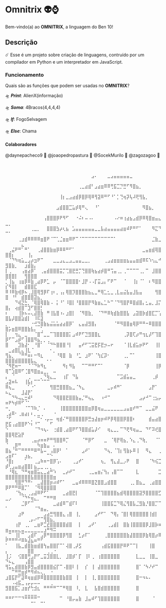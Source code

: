 # Omnitrix 👽⌚
Bem-vindo(a) ao **OMNITRIX**, a linguagem do Ben 10!

## Descrição
☄️ Esse é um projeto sobre criação de linguagens, contruído por um compilador em Python e um interpretador em JavaScript. 

### Funcionamento
Quais são as funções que podem ser usadas no **OMNITRIX**?


🛸 ***Print***: AlienX(informação)

🛸 ***Soma***: 4Bracos(4,4,4,4)

🛸 ***If***: FogoSelvagem 

🛸 ***Else***: Chama


#### Colaboradores
@daynepacheco9 🌌
@joaopedropastura 🌌
@SocekMurilo 🌌
@zagozagoo 🌌


⠀⠀⠀⠀⠀⠀⠀⠀⠀⠀⠀⠀⠀⠀⠀⠀⠀⠀⠀⠀⠀⠀⠀⠀⠀⠀⠀⠀⠀⠀⠀⠀⠀⠀⠀⠀⠀⠀⠀⠀⠀⠀⠀⠀⠀⠀⠀⠀⠀⠀⠀⠀⠀⠀⠀⠀⠀⠀⠀⠀⠀
⠀⠀⠀⠀⠀⠀⠀⠀⠀⠀⠀⠀⠀⠀⠀⠀⠀⠀⠀⠀⠀⠀⠀⠀⠀⠀⠀⣠⠄⠀⠀⠀⣀⣠⣤⣤⣤⣤⣤⣀⠀⠀⠀⠀⠀⠀⠀⠀⠀⠀⠀⠀⠀⠀⠀⠀⠀⠀⠀⠀⠀⠀⠀⠀⠀
⠀⠀⠀⠀⠀⠀⠀⠀⠀⠀⠀⠀⠀⠀⠀⠀⠀⠀⠀⠀⠀⠀⠀⢀⣀⣴⣾⠃⣠⣴⣶⠿⠿⢛⣯⣉⡙⣛⠋⠻⣿⣦⡀⠀⠀⠀⠀⠀⠀⠀⠀⠀⠀⠀⠀⠀⠀⠀⠀⠀⠀⠀⠀⠀⠀
⠀⠀⠀⠀⠀⠀⠀⠀⠀⠀⠀⠀⠀⠀⠀⠀⠀⢸⡆⣀⣠⣴⣾⡿⣿⡿⢿⠿⢻⣽⠿⠛⠋⠘⠁⡁⢙⢶⡽⢧⠼⢟⢻⣧⡀⠀⠀⠀⠀⠀⠀⠀⠀⠀⠀⠀⠀⠀⠀⠀⠀⠀⠀⠀⠀
⠀⠀⠀⠀⠀⠀⠀⠀⠀⠀⠀⠀⠀⠀⠀⠀⣠⣾⣿⣿⣉⣥⡾⢿⠛⢄⠀⠀⠘⠁⠀⠀⠀⠀⠀⠀⠀⠀⠀⠀⠀⠀⠀⠻⣿⣦⡀⠀⠀⠀⠀⠀⠀⠀⠀⠀⠀⠀⠀⠀⠀⠀⠀⠀⠀
⠀ ⠀⠀⠀⠀⠀⠀⠀⠀⠀⠀⠀⠀⢠⣿⣿⣿⡿⠟⠻⠋⠀⠀⠐⠬⠆⠤⠠⠄⠀⠀⠀⠀⠀⠀⠠⠔⠶⢰⣴⣦⣠⣾⡿⠿⢿⣿⣶⣤⣄⣀⡀⠀⠀⠀⠀⠀⠀⠀⠀⠀⠀⠀⠀
 ⠀⠀⠀⠀⠀⠀⠀⠀⢀⣀⡀⠀⠀⣿⣿⣿⣳⡴⢆⣦⠀⣡⣤⣤⣤⣤⣤⣤⣀⣀⣧⣴⣤⣤⣤⣤⣴⣶⠾⠟⠛⠋⠁⠀⠀⠀⠻⣍⠙⠉⠁⠀⠀⠀⠀⠀⠀⠀⠀⠀⠀⠀⠀⠀
  ⠀⠀⠀⠀⢀⣰⣾⠿⠿⠿⠿⣶⣿⠟⠈⠉⢁⣈⣶⣶⠿⠟⠉⠈⠉⠉⠉⠉⠉⠉⠉⠉⠉⠉⠁⠀⠀⠀⠀⠀⠀⠀⠀⠀⠀⠀⣈⣷⣀⠀⠀⠀⠀⠀⣄⠀⠀⠀⠀⠀⠀⠀⠀
⠀⢀⣬⠟⠛⠁⠛⠁⠀⠀⢀⣼⣿⣿⣷⣶⡿⠿⠿⠛⠋⠁⠀⠀⠀⠀⠀⠀⠀⠀⠀⠀⠀⠀⠀⠀⠀⠀⠀⠀⠀⠀⠀⣀⣤⣶⣾⢿⣿⣿⣿⡆⠀⠀⠀⠀⢸⡄⠀⠀⠀⠀⠀⠀⠀
⠀⠈⠙⠳⢶⣥⣀⣠⡴⣲⠟⠉⠀⠀⠀⣀⣀⣠⣄⣀⣠⣀⣤⣤⣀⣀⡀⠀⠀⠀⠀⢀⣠⣴⣶⣶⣶⣶⣦⣤⣤⣶⣾⠿⠯⠱⢢⣄⠚⣻⣿⣷⡀⠀⠀⣰⣾⣷⡄⠀⠀⠀⠀⠀⠀
⡇⢀⠀⠀⠀⢠⣶⣴⡿⠁⠀⢀⣤⣾⣿⣿⣿⣭⡉⢉⣿⣟⣛⡉⢙⣿⣿⢷⣦⣴⡾⣿⠛⢩⣤⢀⡀⢀⠉⠉⠉⠉⢀⡀⠉⠀⣸⣿⣿⣿⣿⣿⡇⠀⠀⢻⣿⣿⣿⠀⠀⠀⠀⠀⠀
⡁⢸⣦⠀⢰⣶⡿⠿⣷⢀⣴⡿⠟⣁⠀⡤⠀⠈⠉⣿⣿⣿⣿⠂⣸⡟⠠⠠⡏⣭⣠⡄⠋⠟⠉⠀⠀⠈⠀⠀⢸⡆⠈⠁⠀⠆⠻⣿⣿⡎⠻⣿⡇⠀⠀⣾⣿⣿⣏⠀⠀⠀⠀⠀⠀
⠿⠸⠿⣷⢾⡿⠦⢀⣸⣿⢿⣻⡿⠏⢰⠆⡀⢠⡄⢿⣿⡹⣿⣿⣿⣷⣦⣄⣀⠛⢿⣁⣂⣀⢀⣇⣤⣬⣧⣤⣸⣧⣤⠀⠀⠀⠀⢻⣿⣿⠀⠘⠃⠀⣾⣿⣿⣿⣽⣦⡀⠀⠀⠀⠀
⠀⠀⠀⠙⢾⣝⣓⡀⠈⢿⣿⢿⣿⣷⠠⠀⡅⠘⠁⠸⣿⡇⠘⣿⣿⣿⡟⠻⣷⣶⣄⣁⠓⠉⠈⠙⢻⣿⡟⠿⣿⣾⣿⡄⣂⣤⡀⣸⡍⣿⡄⠀⢴⣾⣿⠉⣹⠋⣿⣿⡃⠀⠀⠀⠀
⠆⠀⠀⠀⢸⡷⠦⠤⢄⣼⣿⣷⠀⠛⢸⣧⣿⠰⠄⣰⣿⡇⠀⠈⠻⣿⣷⡀⠀⠈⠙⠛⠿⢷⣾⣷⣿⣿⣧⠀⣠⣽⣿⡷⣾⣿⣏⡉⢡⣿⣧⡼⣿⣿⣵⣾⡇⠀⠸⠯⣽⠀⠀⠀⠀
⡀⠀⠀⠀⠀⠀⠀⠀⠐⢚⣙⣿⣷⣦⣬⣥⣥⣴⣴⣿⡿⠁⠀⣄⣤⣼⣻⣿⡄⠀⠀⠀⠀⠀⠈⠛⠻⣿⣿⣶⢿⡿⠛⠛⠒⠿⣿⣿⣿⣿⡥⣶⣿⠿⣿⣿⣷⣧⡄⠀⢁⠀⠀⠀⠀
⡇⠀⠀⢲⣄⠀⣀⠀⠀⠈⣿⠉⣀⣀⠉⢹⣿⣿⣿⣿⡅⣠⠾⠟⠋⣙⣻⣿⣿⣆⠀⠀⠀⠀⠀⠀⠀⢀⡽⣿⢏⡴⠛⢲⣆⡼⠋⢹⣿⡿⠋⠉⣠⡾⠋⢸⣿⣿⠻⣦⡀⡀⢀⠀⠀
⣿⠀⠀⠀⣹⣷⣼⠂⠀⠘⣿⠁⠀⠈⠙⠓⣿⣿⣿⠘⡇⠀⠀⣤⠞⠋⢉⣭⣟⡯⣟⡲⠤⠖⠀⠀⠀⠈⢸⣇⣾⣥⡶⠟⠋⠀⠀⢸⡇⠀⣀⣴⣿⣇⣄⢸⣇⠈⠀⠀⠀⠀⠀⠂⡀
⢻⣦⡀⠀⠈⠛⠛⠶⠆⠒⠻⣆⠀⠀⠀⠀⠘⢿⣿⠀⣷⠀⠘⣁⠀⣰⠟⠁⠈⢳⣎⡽⠂⠀⠀⠀⠀⢀⡀⠉⠁⠀⠀⠀⠀⠀⠀⢸⣿⣿⣿⣿⣾⣿⣿⣿⣿⣧⣄⠀⠀⠀⠂⠂⠀
⠈⠻⣟⠶⠒⠀⠀⠈⠈⠙⠷⠻⣆⠀⠀⠀⠀⠀⠻⡆⠻⣧⠀⠀⠉⠉⠛⠛⠋⠉⠁⠀⠀⠀⠀⠀⠀⠈⡿⠀⠀⠀⠀⠀⠀⠀⠀⢸⡿⢿⠉⣱⣿⠿⠋⢈⣿⠻⣿⣶⣤⣀⡀⠀⠤
⡄⠀⠈⠀⠀⠀⠀⢀⠀⠀⠀⡀⠙⢷⣄⣀⠀⠀⢰⡏⠀⠙⣧⠀⠀⠀⠀⠀⠀⠀⠀⠀⠀⠀⠀⠉⣩⣾⣥⣤⣀⠀⠀⠀⠀⠀⢀⡾⠀⣠⣽⠶⠧⠀⠀⢸⣧⡆⠉⠉⠈⠉⠉⠀⠀
⠿⢦⣀⠀⠀⠀⠀⠁⠐⠁⠀⠀⠀⠀⢻⣿⣛⣿⣿⣿⣦⣀⠈⠳⣄⠀⠀⠀⠀⠀⠀⠀⣀⡤⠾⠛⠁⠀⠀⠀⠀⠀⠀⠀⠀⣠⡟⠁⠀⠦⣄⠀⠀⠀⣸⣼⡟⠁⠀⠀⠀⠀⠀⠀⠀
⠀⠀⠙⠳⢤⣄⣒⠾⠃⠀⠀⠀⠀⠀⠀⠙⢿⣿⣿⣟⣿⣿⣷⣤⡈⠛⢦⣄⠀⠀⠰⠚⠉⠀⠀⠀⠀⠀⠀⠀⠀⠀⣠⡴⠚⠉⢐⣢⡤⠶⠟⠳⡾⠿⠋⠈⠁⠀⠀⠀⠀⠀⠀⠀⠀
⠒⡀⠀⠀⠀⠀⠈⠉⠹⠷⡈⠀⠄⠀⠀⠀⠀⢸⣿⣿⣿⣿⣿⣿⣿⣿⣶⡿⣿⢶⣤⣀⣀⣀⣀⣀⣀⣠⣤⣶⠞⠛⠉⠀⣀⣀⣬⠟⠀⢀⣴⠿⠂⢀⣶⣴⡆⠆⡀⣀⢀⠀⠀⠀⠐
⠈⠋⠀⠀⠀⠀⠀⠀⡀⠀⠉⠂⠠⡤⠤⠀⢶⣾⠌⠛⣿⣿⣿⣿⣿⡿⣛⣲⣼⣶⡶⠾⠟⡿⢿⣿⣿⡿⣿⣿⠆⠀⠀⠀⠀⣾⣤⣴⣿⣟⣯⢠⣴⣿⣿⠟⠑⠆⠘⠉⠀⠀⠀⠋⠀
⠑⠀⠀⠀⠀⠀⠀⠀⠀⠈⠙⠲⢦⠄⠀⢐⣾⣿⢀⣴⣿⠟⠋⠹⣿⣿⣾⣥⡼⠊⠀⠀⢶⣄⣀⡀⠉⠙⢟⠻⢶⣤⣀⠀⠙⠋⠽⢞⣿⣿⣿⢿⣟⣵⡟⠀⠀⠀⠀⠀⠀⠀⠀⠀⠀
⣷⠀⠀⠀⠀⠀⠀⠀⢀⣤⡴⠶⠶⠟⠛⢻⣿⣿⠿⡉⠀⠀⠀⠀⠈⠛⡿⠋⠀⠀⠀⣀⠀⠈⢿⡟⢿⣦⡀⠱⣄⢀⠙⢷⡀⠀⠀⠈⠁⠈⠀⢀⡿⠛⠀⠀⠀⠀⠀⠳⣶⣷⣤⠀⠄
⣿⣦⠈⠛⠉⠛⠛⠛⠛⠿⠛⣧⠤⠀⢠⣿⡿⠃⠀⠁⠀⠀⠀⠀⣠⠞⠁⠀⠀⠀⠀⠙⢦⡀⠈⢹⡆⢻⣷⡦⠿⢸⠀⠀⠻⣄⠀⠀⢀⣠⣶⠏⠁⠀⠀⣰⣦⡀⠀⠀⠀⠀⠉⠑⠀
⠘⣿⡆⠀⠀⠀⠁⠀⠀⢀⣠⠷⠶⠒⣿⡿⢡⠄⠀⠀⠀⢀⣠⠞⠁⠀⠀⠀⠀⠀⢦⡀⠀⢻⣄⣼⣀⡠⠟⠀⠀⣿⠀⠀⠀⠈⠳⢮⣉⡾⢃⣠⣤⣶⣴⣿⣿⡇⣦⣀⣀⢀⡀⡀⠀
⠀⠘⢿⣆⠀⠙⠛⢶⣶⣿⣥⣄⣀⣴⠛⠱⠀⠀⣀⡴⠞⠉⠀⠀⠀⠀⢀⣀⣤⣶⡌⢳⡄⢠⣿⠉⠉⠀⠀⠀⠀⣇⠀⠀⠀⠀⠀⠀⣉⣿⣿⣿⣿⣿⣿⣿⣿⣧⣿⣿⣿⣿⣿⣿⣶
⠀⠀⠀⢻⣿⡛⠙⠛⠂⠀⣀⣼⣿⣿⡶⠴⠾⠋⠁⠀⠀⣀⣤⠾⠿⠿⠿⣿⣝⣿⣿⣠⣾⣿⣿⠀⠀⠀⠀⢀⡀⣿⣦⣀⠀⢀⣴⣿⣿⡿⠟⠛⠛⠿⣿⡉⠁⠀⠈⠻⢿⣿⣿⣿⣿
⠀⠀⠀⠈⢳⣄⡀⢀⣠⣼⠿⠟⠋⠁⠀⠀⠀⠀⣀⣴⣿⣟⡇⠀⠀⠀⠀⠀⠈⠉⢹⣿⣿⣿⣿⣦⣾⢿⣿⣿⣿⣿⣽⡻⣿⣿⣿⣿⣋⣀⡠⠀⠀⠀⠈⠙⠓⢶⣄⡀⠀⠉⠛⠛⠿
⠀⠀⠀⠀⠀⣈⡿⠋⠉⠀⠀⠀⠀⠀⠀⣀⣴⣾⠿⠉⣾⠏⠇⠀⠀⠀⠀⠀⠀⠀⢸⣿⣿⣯⣉⠙⢿⣌⢻⣿⣧⣈⣻⣷⡘⣿⣿⡉⠉⠁⠀⠀⠀⠀⠀⠀⠀⠀⠈⠙⣶⣤⡀⠀⠀
⠀⠀⠀⠀⣰⠟⠀⠀⠀⠀⠀⠀⣠⣴⣛⢻⣿⣿⣄⢠⣿⠀⢸⡀⠀⠀⠀⠀⣠⠞⠋⠁⠀⠙⢿⡄⠈⣿⡇⢿⣿⣿⣿⣿⣿⢸⣾⡇⠀⠀⠀⠀⠀⠀⠀⠀⢀⡤⠔⠋⠉⢻⣿⣦⡀
⠀⠀⠀⢰⡟⠀⢀⡀⠀⣀⣶⠟⣉⣞⣿⣿⣿⣿⣿⣾⣿⠀⠀⡇⠀⠀⣠⠞⠁⠀⠀⠀⢀⣠⣾⡇⠀⣿⣷⢸⣿⣿⣿⣿⡿⣸⣿⡷⠶⣶⣤⣤⣤⣄⣤⣀⣀⣀⣀⣀⣀⣰⠛⠻⠭
⡀⠉⠀⢸⡇⠉⠀⣠⣾⠏⠀⣠⡿⠛⣿⣿⣿⣿⡿⢻⣿⠀⠀⣃⡴⠏⠁⠀⠀⠀⠀⢀⣿⣿⣿⣿⣿⣿⣷⣼⣿⣿⣿⡿⣷⢿⣿⡴⠿⠟⠛⠛⠛⠚⠿⠷⣼⣦⠶⠛⠋⠀⠀⠀⠀
⠁⠀⠀⢸⣧⣀⣾⣿⣷⣶⣾⣿⢳⣤⣿⣿⡏⠉⠁⢼⣿⢀⡼⣫⠀⠀⠀⠀⠀⠀⢠⣾⣯⣿⣿⣿⡟⠿⠟⠉⠉⡇⠀⠀⠀⢸⣿⠀⠀⡄⠀⠀⠀⠀⠀⠀⣿⣿⠀⠀⠀⠀⢀⢀⠐
⢸⡨⠀⠀⢪⣿⣿⢛⣠⡟⠋⣀⣭⣹⣿⣿⣇⡀⠀⣸⣿⡾⠁⡏⠀⢸⠇⢀⠀⢰⣿⣿⣿⣿⣿⣿⠀⠀⠀⠀⠀⣇⣀⣀⠀⢸⣿⣀⠀⠙⠦⣄⠀⠀⠀⢠⣿⣿⠀⠀⠀⠀⠀⠀⠀
⢻⣥⣄⣾⣿⣿⣷⡿⣻⣤⣾⣿⣿⣿⣿⣮⡏⠉⠠⣿⣿⠇⢸⠀⠀⡎⠀⢸⠀⣼⣿⣿⣿⣿⣿⣿⠀⠀⠀⠀⠀⣿⠁⠈⠳⠜⠞⠉⠀⠀⠀⠉⠛⣛⣶⡾⠛⠻⠾⠦⢄⡀⠀⠐⠀
⣰⣿⣯⡟⠋⣽⠿⢶⣶⣾⡿⠿⣿⣿⣿⣿⣿⣿⣷⣿⣿⠀⢸⠀⠀⡇⠀⢸⡀⣿⣿⣿⣿⣿⣿⣿⠀⠀⠀⠀⠀⣿⠒⠲⠦⠄⠀⠀⠀⠀⠀⠠⢴⣯⣀⢠⡤⡤⠤⠤⠀⠀⠀⢀⠀
⣻⣿⣿⣯⡁⣰⣶⡞⢓⣺⣆⠀⠛⠛⠛⠛⠉⠉⠛⢿⣿⠀⠸⡀⠀⣇⠀⠀⣧⣿⣾⣿⣿⣿⣿⣿⠀⠀⠀⠀⠀⣿⠀⠀⠀⠀⠀⠀⠀⠀⠀⠀⠀⠀⠀⣀⣀⣀⣀⠀⠀⠀⠀⠀⠀
⠛⠛⠋⠉⠉⠙⠛⠛⠛⠛⠉⠀⠀⠀⠀⠀⠀⠉⠀⠘⣿⡤⣤⣷⠀⣸⣤⠾⠋⢹⣿⣿⣿⣿⣿⣿⠀⠀⠀⠀⠀⣿⠀⠀⠀⠀⠈⠀⠀⠀⠀⠀⠀⠀⠀⠀⠀⠉⠁⠀⠉⠁⠀⠀⠀
⠀⠀⠀⠀⠀⠀⠀⠀⠀⠀⠀⠀⠀⠀⠀⠀⠀⠀⠀⠀⠀⠀⠀
